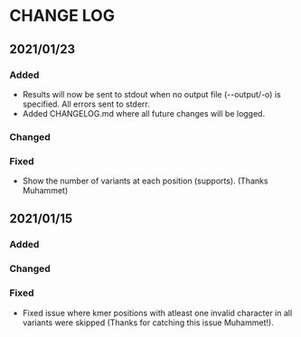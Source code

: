 # CHANGE LOG

## 2021/01/23

### Added
* Results will now be sent to stdout when no output file (--output/-o) is specified. All errors sent to stderr.
* Added CHANGELOG.md where all future changes will be logged.

### Changed

### Fixed
* Show the number of variants at each position (supports). (Thanks Muhammet)

## 2021/01/15

### Added

### Changed

### Fixed
* Fixed issue where kmer positions with atleast one invalid character in all variants were skipped (Thanks for catching this issue Muhammet!).
